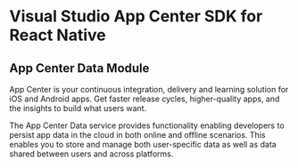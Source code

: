 # Visual Studio App Center SDK for React Native
## App Center Data Module

App Center is your continuous integration, delivery and learning solution for iOS and Android apps. Get faster release cycles, higher-quality apps, and the insights to build what users want.

The App Center Data service provides functionality enabling developers to persist app data in the cloud in both online and offline scenarios. This enables you to store and manage both user-specific data as well as data shared between users and across platforms.